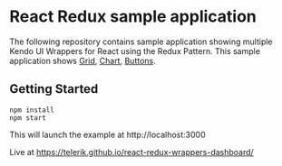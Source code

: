 # React Redux sample application

The following repository contains sample application showing multiple Kendo UI Wrappers for React using the Redux Pattern. This sample application shows [Grid](http://demos.telerik.com/kendo-react-ui/wrappers/grid/index), [Chart](http://demos.telerik.com/kendo-react-ui/wrappers/bar-charts/index), [Buttons](http://demos.telerik.com/kendo-react-ui/wrappers/button/index).


## Getting Started

  ``` 
  npm install 
  npm start 
  ``` 
 
 This will launch the example at http://localhost:3000
 
 Live at https://telerik.github.io/react-redux-wrappers-dashboard/
